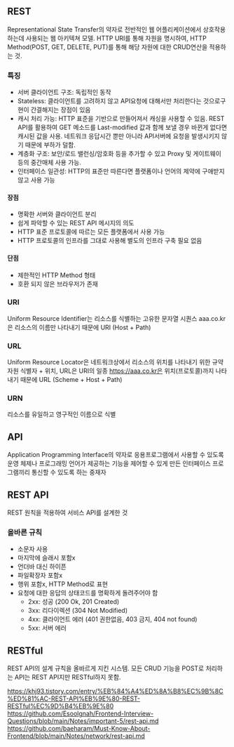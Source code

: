 ## REST
Representational State Transfer의 약자로 전반적인 웹 어플리케이션에서 상호작용하는데 사용되는 웹 아키텍쳐 모델.
HTTP URI를 통해 자원을 명시하여, HTTP Method(POST, GET, DELETE, PUT)를 통해 해당 자원에 대한 CRUD연산을 적용하는 것.
### 특징
- 서버 클라이언트 구조: 독립적인 동작
- Stateless: 클라이언트를 고려하지 않고 API요청에 대해서만 처리한다는 것으로구현이 간결해지는 장점이 있음
- 캐시 처리 가능: HTTP 표준을 기반으로 만들어져서 캐싱을 사용할 수 있음. REST API를 활용하여 GET 메소드를 Last-modified 값과 함께 보낼 경우 바뀐게 없다면 캐시된 값을 사용. 네트워크 응답시간 뿐만 아니라 API서버에 요청을 발생시키지 않기 때문에 부하가 덜함.
- 계층화 구조: 보안/로드 밸런싱/암호화 등을 추가할 수 있고 Proxy 및 게이트웨이 등의 중간매체 사용 가능.
- 인터페이스 일관성: HTTP의 표준만 따른다면 플랫폼이나 언어의 제약에 구애받지 않고 사용 가능
#### 장점
- 명확한 서버와 클라이언트 분리
- 쉽게 파악할 수 있는 REST API 메시지의 의도
- HTTP 표준 프로토콜에 따르는 모든 플랫폼에서 사용 가능
- HTTP 프로토콜의 인프라를 그대로 사용해 별도의 인프라 구축 필요 없음
#### 단점
- 제한적인 HTTP Method 형태
- 호환 되지 않은 브라우저가 존재
### URI
Uniform Resource Identifier는 리소스를 식별하는 고유한 문자열 시퀀스
aaa.co.kr은 리소스의 이름만 나타내기 때문에 URI (Host + Path)
### URL
Uniform Resource Locator은 네트워크상에서 리소스의 위치를 나타내기 위한 규약
자원 식별자 + 위치, URL은 URI의 일종
https://aaa.co.kr은 위치(프로토콜)까지 나타내기 때문에 URL (Scheme + Host + Path)
### URN
리소스를 유일하고 영구적인 이름으로 식별

## API
Application Programming Interface의 약자로 응용프로그램에서 사용할 수 있도록 운영 체제나 프로그래밍 언어가 제공하는 기능을 제어할 수 있게 만든 인터페이스
프로그램끼리 통신할 수 있도록 하는 중재자

## REST API
REST 원칙을 적용하여 서비스 API를 설계한 것
### 올바른 규칙
- 소문자 사용
- 마지막에 슬래시 포함x
- 언더바 대신 하이픈
- 파일확장자 포함x
- 행위 포함x, HTTP Method로 표현
- 요청에 대한 응답의 상태코드를 명확하게 돌려주어야 함
    - 2xx: 성공 (200 Ok, 201 Created)
    - 3xx: 리다이렉션 (304 Not Modified)
    - 4xx: 클라이언트 에러 (401 권한없음, 403 금지, 404 not found)
    - 5xx: 서버 에러

## RESTful
REST API의 설계 규칙을 올바르게 지킨 시스템. 
모든 CRUD 기능을 POST로 처리하는 API는 REST API지만 RESTful하지 못함.

https://khj93.tistory.com/entry/%EB%84%A4%ED%8A%B8%EC%9B%8C%ED%81%AC-REST-API%EB%9E%80-REST-RESTful%EC%9D%B4%EB%9E%80
https://github.com/Esoolgnah/Frontend-Interview-Questions/blob/main/Notes/important-5/rest-api.md
https://github.com/baeharam/Must-Know-About-Frontend/blob/main/Notes/network/rest-api.md
